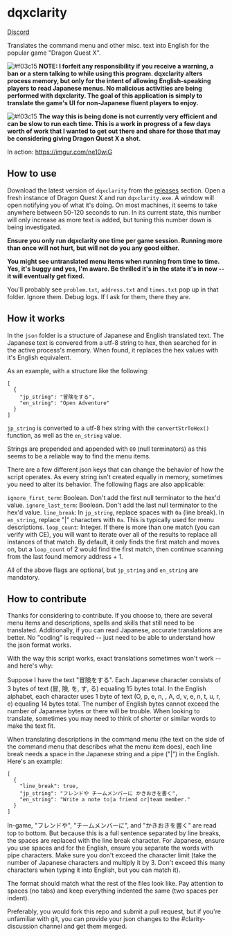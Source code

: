 # dqxclarity

[Discord](https://discord.gg/bVpNqVjEG5)

Translates the command menu and other misc. text into English for the popular game "Dragon Quest X".

![#f03c15](https://via.placeholder.com/15/f03c15/000000?text=+)
**NOTE: I forfeit any responsibility if you receive a warning, a ban or a stern talking to while using this program. dqxclarity alters process memory, but only for the intent of allowing English-speaking players to read Japanese menus. No malicious activities are being performed with dqxclarity. The goal of this application is simply to translate the game's UI for non-Japanese fluent players to enjoy.**

![#f03c15](https://via.placeholder.com/15/f03c15/000000?text=+)
**The way this is being done is not currently very efficient and can be slow to run each time. This is a work in progress of a few days worth of work that I wanted to get out there and share for those that may be considering giving Dragon Quest X a shot.**

In action: https://imgur.com/ne10wiG

## How to use

Download the latest version of `dqxclarity` from the [releases](https://github.com/jmctune/dqxclarity/releases) section. Open a fresh instance of Dragon Quest X and run `dqxclarity.exe`. A window will open notifying you of what it's doing. On most machines, it seems to take anywhere between 50-120 seconds to run. In its current state, this number will only increase as more text is added, but tuning this number down is being investigated.

**Ensure you only run dqxclarity one time per game session. Running more than once will not hurt, but will not do you any good either.**

**You might see untranslated menu items when running from time to time. Yes, it's buggy and yes, I'm aware. Be thrilled it's in the state it's in now -- it will eventually get fixed.**

You'll probably see `problem.txt`, `address.txt` and `times.txt` pop up in that folder. Ignore them. Debug logs. If I ask for them, there they are.

## How it works

In the `json` folder is a structure of Japanese and English translated text. The Japanese text is convered from a utf-8 string to hex, then searched for in the active process's memory. When found, it replaces the hex values with it's English equivalent.

As an example, with a structure like the following:

```
[
  {
    "jp_string": "冒険をする",
    "en_string": "Open Adventure"
  }
]
```

`jp_string` is converted to a utf-8 hex string with the `convertStrToHex()` function, as well as the `en_string` value.

Strings are prepended and appended with `00` (null terminators) as this seems to be a reliable way to find the menu items.

There are a few different json keys that can change the behavior of how the script operates. As every string isn't created equally in memory, sometimes you need to alter its behavior. The following flags are also applicable:

`ignore_first_term`: Boolean. Don't add the first null terminator to the hex'd value.
`ignore_last_term`: Boolean. Don't add the last null terminator to the hex'd value.
`line_break`: In `jp_string`, replace spaces with `0a` (line break). In `en_string`, replace "|" characters with `0a`. This is typically used for menu descriptions.
`loop_count`: Integer. If there is more than one match (you can verify with CE), you will want to iterate over all of the results to replace all instances of that match. By default, it only finds the first match and moves on, but a `loop_count` of 2 would find the first match, then continue scanning from the last found memory address + 1.

All of the above flags are optional, but `jp_string` and `en_string` are mandatory.

## How to contribute

Thanks for considering to contribute. If you choose to, there are several menu items and descriptions, spells and skills that still need to be translated. Additionally, if you can read Japanese, accurate translations are better. No "coding" is required -- just need to be able to understand how the json format works.

With the way this script works, exact translations sometimes won't work -- and here's why:

Suppose I have the text "冒険をする". Each Japanese character consists of 3 bytes of text (冒, 険, を, す, る) equaling 15 bytes total. In the English alphabet, each character uses 1 byte of text (O, p, e, n, , A, d, v, e, n, t, u, r, e) equaling 14 bytes total. The number of English bytes cannot exceed the number of Japanese bytes or there will be trouble. When looking to translate, sometimes you may need to think of shorter or similar words to make the text fit.

When translating descriptions in the command menu (the text on the side of the command menu that describes what the menu item does), each line break needs a space in the Japanese string and a pipe ("|") in the English. Here's an example:

```
[
  {
    "line_break": true,
    "jp_string": "フレンドや チームメンバーに かきおきを書く",
    "en_string": "Write a note to|a friend or|team member."
  }
]
```

In-game, "フレンドや", "チームメンバーに", and "かきおきを書く" are read top to bottom. But because this is a full sentence separated by line breaks, the spaces are replaced with the line break character. For Japanese, ensure you use spaces and for the English, ensure you separate the words with pipe characters. Make sure you don't exceed the character limit (take the number of Japanese characters and multiply it by 3. Don't exceed this many characters when typing it into English, but you can match it).

The format should match what the rest of the files look like. Pay attention to spaces (no tabs) and keep everything indented the same (two spaces per indent).

Preferably, you would fork this repo and submit a pull request, but if you're unfamiliar with git, you can provide your json changes to the #clarity-discussion channel and get them merged.
